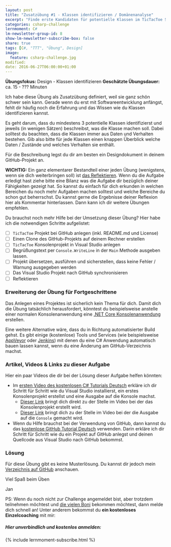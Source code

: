 ```yaml
---
layout: post
title: "Zusatzübung #1 - Klassen identifizieren / Domänenanalyse"
excerpt: "Finde erste Kandidaten für potentielle Klassen im TicTacToe Spiel."
categories: csharp-challenge
lernmoment: C#
lm-newsletter-group-id: 8
show-lm-newsletter-subscribe-box: false
share: true
tags: [C#, "TTT", "Übung", Design]
image:
  feature: csharp-challenge.jpg
modified:
date: 2016-06-27T06:00:00+01:00
---
```


**Übungsfokus:** Design - Klassen identifizieren
**Geschätzte Übungsdauer:** ca. 15 - ??? Minuten

Ich habe diese Übung als Zusatzübung definiert, weil sie ganz schön schwer sein kann. Gerade wenn du erst mit Softwareentwicklung anfängst, fehlt dir häufig noch die Erfahrung und das Wissen wie du Klassen identifizieren kannst.

Es geht darum, dass du mindestens 3 potentielle Klassen identifizierst und jeweils (in wenigen Sätzen) beschreibst, was die Klasse machen soll. Dabei solltest du beachten, dass die Klassen immer aus Daten und Verhalten bestehen. Gib also bitte für jede Klassen einen knappen Überblick welche Daten / Zustände und welches Verhalten sie enthält.

Für die Beschreibung legst du dir am besten ein Designdokument in deinem GitHub-Projekt an. 

**WICHTIG:** Ein ganz elementarer Bestandteil einer jeden Übung (wenigstens, wenn sie dich weiterbringen soll) ist [das Reflektieren](http://clean-code-developer.de/die-grade/roter-grad/#Taeglich_reflektieren). Wenn du die Aufgabe erledigt hast ziehe bitte eine Bilanz was die Aufgabe dir bezüglich deiner Fähigkeiten gezeigt hat. So kannst du einfach für dich erkunden in welchen Bereichen du noch mehr Aufgaben machen solltest und welche Bereiche du schon gut beherrschst. Du kannst gerne die Ergebnisse deiner Reflexion hier als Kommentar hinterlassen. Dann kann ich dir weitere Übungen empfehlen.

Du brauchst noch mehr Hilfe bei der Umsetzung dieser Übung? Hier habe ich die notwendigen Schritte aufgelistet:

  - [  ] `TicTacToe` Projekt bei GitHub anlegen (inkl. README.md und License)
  - [  ] Einen Clone des GitHub-Projekts auf deinem Rechner erstellen
  - [  ] `TicTacToe` Konsolenprojekt in Visual Studio anlegen
  - [  ] Begrüßungstext per `Console.WriteLine` in der `Main` Methode ausgeben lassen.
  - [  ] Projekt übersetzen, ausführen und sicherstellen, dass keine Fehler / Warnung ausgegeben werden
  - [  ] Das Visual Studio Projekt nach GitHub synchronisieren
  - [  ] Reflektieren

### Erweiterung der Übung für Fortgeschrittene

Das Anlegen eines Projektes ist sicherlich kein Thema für dich. Damit dich die Übung tatsächlich herausfordert, könntest du beispielsweise anstelle einer normalen Konsolenanwendung eine [.NET Core Konsolenanwendung](https://blogs.msdn.microsoft.com/dmx/2016/06/09/developers-home-teil-1-net-core-auf-mac-linux/) erstellen.

Eine weitere Alternative wäre, dass du in Richtung automatisierter Build gehst. Es gibt einige (kostenlose) Tools und Services (wie beispielsweise [AppVeyor](https://www.appveyor.com) oder [Jenkins](https://jenkins.io)) mit denen du eine C# Anwendung automatisch bauen lassen kannst, wenn du eine Änderung am GitHub-Verzeichnis machst.

### Artikel, Videos & Links zu dieser Aufgabe

Hier ein paar Videos die dir bei der Lösung dieser Aufgabe helfen könnten:

 - Im [ersten Video des kostenlosen C# Tutorials Deutsch](https://www.youtube.com/playlist?list=PLP2TrPpx5VNkr-wmkjguVZAvN4T5EPJbF) erkläre ich dir Schritt für Schritt wie du Visual Studio installierst, ein erstes Konsolenprojekt erstellst und eine Ausgabe auf die Konsole machst. 
   - [Dieser Link](https://youtu.be/rtilizFAldA?list=PLP2TrPpx5VNkr-wmkjguVZAvN4T5EPJbF&t=249) bringt dich direkt zu der Stelle im Video bei der das Konsolenprojekt erstellt wird.
   - [Dieser Link](https://youtu.be/rtilizFAldA?list=PLP2TrPpx5VNkr-wmkjguVZAvN4T5EPJbF&t=755) bringt dich zu der Stelle im Video bei der die Ausgabe auf die `Console` gemacht wird.
 - Wenn du Hilfe brauchst bei der Verwendung von GitHub, dann kannst du das [kostenlose GitHub Tutorial Deutsch](https://www.youtube.com/playlist?list=PLP2TrPpx5VNlLOYo5pook-0_0Uy0YLdHW) verwenden. Darin erkläre ich dir Schritt für Schritt wie du ein Projekt auf GitHub anlegst und deinen Quellcode aus Visual Studio nach GitHub bekommst.

### Lösung

Für diese Übung gibt es keine Musterlösung. Du kannst dir jedoch mein [Verzeichnis auf GitHub](https://github.com/LernMoment/ttt-challenge) anschauen.

Viel Spaß beim Üben

Jan

PS: Wenn du noch nicht zur Challenge angemeldet bist, aber trotzdem teilnehmen möchtest und [die vielen Boni](/csharp-challenge/deine-vorteile-bei-anmeldung/) bekommen möchtest, dann melde dich schnell an! Unter anderem bekommst du **ein kostenloses Einzelcoaching** mit mir:

<div class="subscribe-notice">
  <h5>Hier unverbindlich und kostenlos anmelden:</h5>
    {% include lernmoment-subscribe.html %}
</div>
